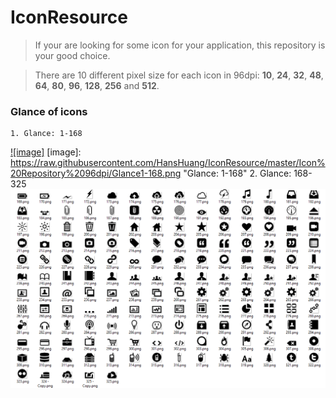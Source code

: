 # IconResource

> If your are looking for some icon for your application, this repository is your good choice.

>There are 10 different pixel size for each icon in 96dpi: **10**, **24**, **32**, **48**, **64**, **80**, **96**, **128**, **256** and **512**.

### Glance of icons
    1. Glance: 1-168
[![image]](https://github.com/HansHuang/IconResource)
[image]: https://raw.githubusercontent.com/HansHuang/IconResource/master/Icon%20Repository%2096dpi/Glance1-168.png
 "Glance: 1-168"
    2. Glance: 168-325
<a href="https://github.com/HansHuang/IconResource" title="Glance: 168-325"><img src="https://raw.githubusercontent.com/HansHuang/IconResource/master/Icon%20Repository%2096dpi/Glance169-325.png"/></a>
